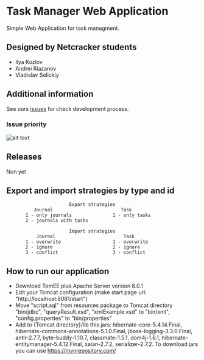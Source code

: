# Task Manager Web Application

Simple Web Application for task managment.

## Designed by Netcracker students
  - Ilya Kozlov
  - Andrei Riazanov
  - Vladislav Selickiy
  
## Additional information  

See ours [issues](https://github.com/Desire456/task-manager-web-app/issues) for check development process.

### Issue priority

![alt text](https://user-images.githubusercontent.com/33430830/73350679-ef98e300-42a6-11ea-8093-a34c6d227afc.png "Issue priority")

## Releases

Non yet

## Export and import strategies by type and id
                           Export strategies
              Journal                         Task
           1 - only journals               1 - only tasks
           2 - journals with tasks

                           Import strategies
               Journal                         Task
           1 - overwrite                   1 - overwrite
           2 - ignore                      2 - ignore
           3 - conflict                    3 - conflict
## How to run our application 
 - Download TomEE plus Apache Server version 8.0.1
 - Edit your Tomcat configuration (make start page url: "http://localhost:8081/start")
 - Move "script.sql" from resources package to Tomcat directory "bin/jdbc", "queryResult.xsd", "xmlExample.xsd" to "bin/xml", 
  "config.properties" to "bin/properties"
  - Add to {Tomcat directory}/lib this jars: hibernate-core-5.4.14.Final, hibernate-commons-annotations-5.1.0.Final, 
 jboss-logging-3.3.0.Final, antlr-2.7.7, byte-buddy-1.10.7, classmate-1.5.1, dom4j-1.6.1,
  hibernate-entitymanager-5.4.12.Final, xalan-2.7.2, serializer-2.7.2. To download jars you can use https://mvnrepository.com/